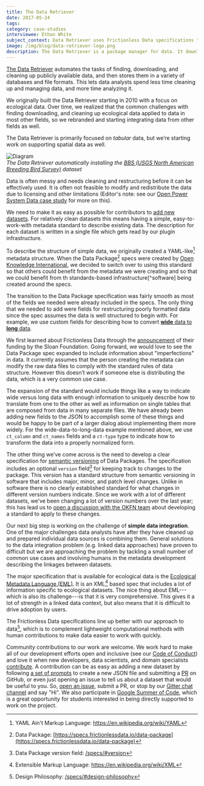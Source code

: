 ```yaml
---
title: The Data Retriever
date: 2017-05-24
tags:
category: case-studies
interviewee: Ethan White
subject_context: Data Retriever uses Frictionless Data specifications to generate and package metadata for publicly available data
image: /img/blog/data-retriever-logo.png
description: The Data Retriever is a package manager for data. It downloads, cleans, and stores publicly available data, so that analysts spend less time cleaning and managing data, and more time analyzing it.
---
```


[The Data Retriever](http://www.data-retriever.org/) automates the tasks of finding, downloading, and cleaning up publicly available data, and then stores them in a variety of databases and file formats. This lets data analysts spend less time cleaning up and managing data, and more time analyzing it.

We originally built the Data Retriever starting in 2010 with a focus on ecological data. Over time, we realized that the common challenges with finding downloading, and cleaning up ecological data applied to data in most other fields, so we rebranded and starting integrating data from other fields as well.

The Data Retriever is primarily focused on *tabular* data, but we’re starting work on supporting spatial data as well.

![Diagram](./data-retriever-install.gif) <br/> *The Data Retriever automatically installing the [BBS (USGS North American Breeding Bird Survey)](https://www.pwrc.usgs.gov/bbs/) dataset*

Data is often messy and needs cleaning and restructuring before it can be effectively used. It is often not feasible to modify and redistribute the data due to licensing and other limitations (Editor's note: see our [Open Power System Data case study](/blog/2016/11/15/open-power-system-data/) for more on this).

We need to make it as easy as possible for contributors to [add new datasets](https://retriever.readthedocs.io/en/latest/retriever.lib.html#retriever-lib-package). For relatively clean datasets this means having a simple, easy-to-work-with metadata standard to describe existing data. The description for each dataset is written in a single file which gets read by our plugin infrastructure.

To describe the structure of simple data, we originally created a YAML-like[^yaml] metadata structure.  When the Data Package[^datapackage] specs were created by [Open Knowledge International](https://okfn.org/), we decided to switch over to using this standard so that others could benefit from the metadata we were creating and so that we could benefit from th standards-based infrastructure[^software] being created around the specs.

The transition to the Data Package specification was fairly smooth as most of the fields we needed were already included in the specs. The only thing that we needed to add were fields for restructuring poorly formatted data since the spec assumes the data is well structured to begin with. For example, we use custom fields for describing how to convert [**wide** data to **long** data](https://en.wikipedia.org/wiki/Wide_and_narrow_data).

We first learned about Frictionless Data through the [announcement](https://blog.okfn.org/2016/02/29/sloan-foundation-funds-frictionless-data-tooling-and-engagement-at-open-knowledge/) of their funding by the Sloan Foundation. Going forward, we would love to see the Data Package spec expanded to include information about "imperfections" in data. It currently assumes that the person creating the metadata can modify the raw data files to comply with the standard rules of data structure. However this doesn’t work if someone else is distributing the data, which is a very common use
case.

The expansion of the standard would include things like a way to indicate wide versus long data with enough information to uniquely describe how to translate from one to the other as well as information on single tables that are composed from data in many separate files. We have already been adding new fields to the JSON to accomplish some of these things and would be happy to be part of a larger dialog about implementing them more widely. For the wide-data-to-long-data example mentioned above, we use `ct_column` and `ct_names` fields and a `ct-type` type to indicate how to transform the data into a properly normalized form.

The other thing we’ve come across is the need to develop a clear specification for [semantic versioning](http://semver.org/) of Data Packages. The specification includes an optional `version` field[^version] for keeping track to changes to the package. This version has a standard structure from semantic versioning in software that includes major, minor, and patch level changes. Unlike in software there is no clearly established standard for what changes in different version numbers indicate. Since we work with a lot of different datasets, we’ve been changing a lot of version numbers over the last year; this has lead us to [open a discussion with the OKFN team](https://github.com/frictionlessdata/specs/issues/421) about developing a standard to apply to these changes.

Our next big step is working on the challenge of **simple data integration**. One of the major challenges data analysts have after they have cleaned up and prepared individual data sources is combining them. General solutions to the data integration problem (e.g. linked data approaches) have proven to difficult but we are approaching the problem by tackling a small number of common use cases and involving humans in the metadata development describing the linkages between datasets.

The major specification that is available for ecological data is the [Ecological Metadata Language (EML)](https://knb.ecoinformatics.org/#external//emlparser/docs/index.html). It is an XML[^xml] based spec that includes a lot of information specific to ecological datasets. The nice thing about EML---which is also its challenge---is that it is very comprehensive. This gives it a lot of strength in a linked data context, but also means that it is difficult to drive adoption by users.

The Frictionless Data specifications line up better with our approach to data[^philosophy], which is to complement lightweight computational methods with human contributions to make data easier to work with quickly.

Community contributions to our work are welcome. We work hard to make all of our development efforts open and inclusive (see our [Code of Conduct](https://github.com/weecology/retriever/blob/master/docs/code_of_conduct.rst)) and love it when new developers, data scientists, and domain specialists [contribute](http://www.data-retriever.org/#contribute). A contribution can be as easy as adding a new dataset by following [a set of prompts](https://retriever.readthedocs.io/en/latest/retriever.lib.html#retriever-lib-package) to create a new JSON file and submitting a [PR](https://help.github.com/articles/about-pull-requests/) on GitHub, or even just opening an issue to tell us about a dataset that would be useful to you. So, [open an issue](http://github.com/weecology/retriever/issues/new), submit a PR, or stop by our [Gitter chat channel](https://gitter.im/weecology/retriever) and say "Hi". We also participate in [Google Summer of Code](https://developers.google.com/open-source/gsoc/), which is a great opportunity for students interested in being directly supported to work on the project.

[^pandas]: Pandas: Python package for data analysis: <http://pandas.pydata.org/>
[^datapackage]: Data Package: [https://specs.frictionlessdata.io/data-package](https://specs.frictionlessdata.io/data-package)
[^xml]: Extensible Markup Language: <https://en.wikipedia.org/wiki/XML>
[^tdp]: Tabular Data Package: [https://specs.frictionlessdata.io/tabular-data-package](https://specs.frictionlessdata.io/tabular-data-package)
[^tableschema]: Table Schema: [https://specs.frictionlessdata.io/table-schema](https://specs.frictionlessdata.io/table-schema)
[^philosophy]: Design Philosophy: [/specs/#design-philosophy](https://specs.frictionlessdata.io/#design-philosophy)
[^python]: Data Package-aware libraries in Python: <https://github.com/frictionlessdata/datapackage-py>, <https://github.com/frictionlessdata/tableschema-py>, <https://github.com/frictionlessdata/goodtables-py>
[^version]: Data Package version field: [/specs/#version](https://specs.frictionlessdata.io/#version)
[^yaml]: YAML Ain't Markup Language: <https://en.wikipedia.org/wiki/YAML>
